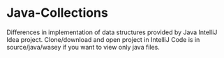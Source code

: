 # Java-Collections
Differences in implementation of data structures provided by Java
IntelliJ Idea project. Clone/download and open project in IntelliJ
Code is in source/java/wasey if you want to view only java files.
